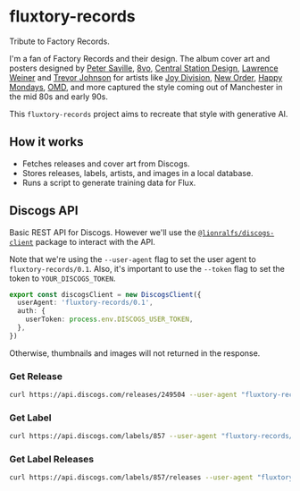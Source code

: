# fluxtory-records

Tribute to Factory Records.

I'm a fan of Factory Records and their design. The album cover art and posters designed by [Peter Saville](https://factoryrecords.org/designed-by-peter-saville-chronological.php), [8vo](https://factoryrecords.org/8vo.php), [Central Station Design](https://factoryrecords.org/central-station-design.php), [Lawrence Weiner](https://factoryrecords.org/lawrence-weiner.php) and [Trevor Johnson](https://factoryrecords.org/trevor-johnson.php) for artists like [Joy Division](https://factoryrecords.org/joy-division.php), [New Order](https://factoryrecords.org/new-order.php), [Happy Mondays](https://factoryrecords.org/happy-mondays.php), [OMD](https://factoryrecords.org/orchestral-manoeuvres-in-dark-omd.php), and more captured the style coming out of Manchester in the mid 80s and early 90s.

This `fluxtory-records` project aims to recreate that style with generative AI.

## How it works

* Fetches releases and cover art from Discogs.
* Stores releases, labels, artists, and images in a local database.
* Runs a script to generate training data for Flux.

## Discogs API

Basic REST API for Discogs. However we'll use the [`@lionralfs/discogs-client`](https://github.com/lionralfs/discogs-client) package to interact with the API.

Note that we're using the `--user-agent` flag to set the user agent to `fluxtory-records/0.1`.
Also, it's important to use the `--token` flag to set the token to `YOUR_DISCOGS_TOKEN`.

```ts
export const discogsClient = new DiscogsClient({
  userAgent: 'fluxtory-records/0.1',
  auth: {
    userToken: process.env.DISCOGS_USER_TOKEN,
  },
})
```

Otherwise, thumbnails and images will not returned in the response.

### Get Release

```bash
curl https://api.discogs.com/releases/249504 --user-agent "fluxtory-records/0.1"
```

### Get Label

```bash
curl https://api.discogs.com/labels/857 --user-agent "fluxtory-records/0.1"
```

### Get Label Releases

```bash
curl https://api.discogs.com/labels/857/releases --user-agent "fluxtory-records/0.1"
```
